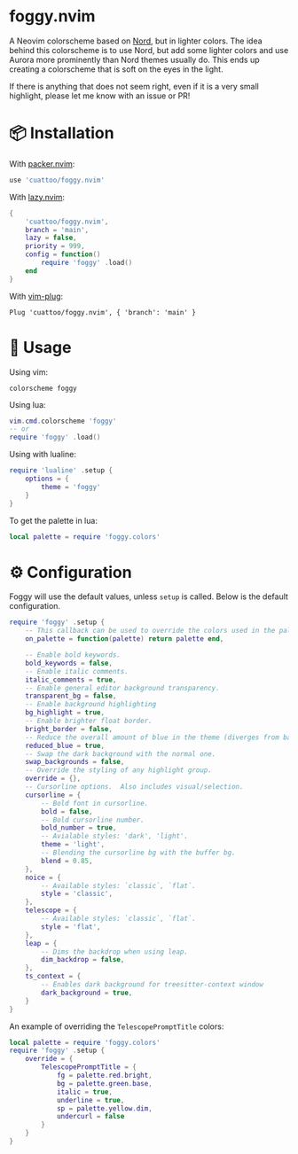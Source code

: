 # foggy.nvim

A Neovim colorscheme based on [Nord](https://www.nordtheme.com/), but in lighter colors. The idea behind this colorscheme is to use Nord, but add some lighter colors and use Aurora more prominently than Nord themes usually do. This ends up creating a colorscheme that is soft on the eyes in the light.

If there is anything that does not seem right, even if it is a very small highlight, please let me know with an issue or PR!

# 📦 Installation

With [packer.nvim](https://github.com/wbthomason/packer.nvim):

```lua
use 'cuattoo/foggy.nvim'
```

With [lazy.nvim](https://github.com/folke/lazy.nvim):

```lua
{
    'cuattoo/foggy.nvim',
    branch = 'main',
    lazy = false,
    priority = 999,
    config = function()
        require 'foggy' .load()
    end
}
```

With [vim-plug](https://github.com/junegunn/vim-plug):

```vim
Plug 'cuattoo/foggy.nvim', { 'branch': 'main' }
```

# 🚀 Usage

Using vim:

```vim
colorscheme foggy
```

Using lua:

```lua
vim.cmd.colorscheme 'foggy'
-- or
require 'foggy' .load()
```

Using with lualine:

```lua
require 'lualine' .setup {
    options = {
        theme = 'foggy'
    }
}
```

To get the palette in lua:

```lua
local palette = require 'foggy.colors'
```

# ⚙️ Configuration

Foggy will use the default values, unless `setup` is called. Below is the default configuration.

```lua
require 'foggy' .setup {
    -- This callback can be used to override the colors used in the palette.
    on_palette = function(palette) return palette end,

    -- Enable bold keywords.
    bold_keywords = false,
    -- Enable italic comments.
    italic_comments = true,
    -- Enable general editor background transparency.
    transparent_bg = false,
    -- Enable background highlighting
    bg_highlight = true,
    -- Enable brighter float border.
    bright_border = false,
    -- Reduce the overall amount of blue in the theme (diverges from base Nord).
    reduced_blue = true,
    -- Swap the dark background with the normal one.
    swap_backgrounds = false,
    -- Override the styling of any highlight group.
    override = {},
    -- Cursorline options.  Also includes visual/selection.
    cursorline = {
        -- Bold font in cursorline.
        bold = false,
        -- Bold cursorline number.
        bold_number = true,
        -- Avialable styles: 'dark', 'light'.
        theme = 'light',
        -- Blending the cursorline bg with the buffer bg.
        blend = 0.85,
    },
    noice = {
        -- Available styles: `classic`, `flat`.
        style = 'classic',
    },
    telescope = {
        -- Available styles: `classic`, `flat`.
        style = 'flat',
    },
    leap = {
        -- Dims the backdrop when using leap.
        dim_backdrop = false,
    },
    ts_context = {
        -- Enables dark background for treesitter-context window
        dark_background = true,
    }
}
```

An example of overriding the `TelescopePromptTitle` colors:

```lua
local palette = require 'foggy.colors'
require 'foggy' .setup {
    override = {
        TelescopePromptTitle = {
            fg = palette.red.bright,
            bg = palette.green.base,
            italic = true,
            underline = true,
            sp = palette.yellow.dim,
            undercurl = false
        }
    }
}
```
